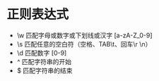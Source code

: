 # 正则表达式

* \w 匹配字母或数字或下划线或汉字 [a-zA-Z_0-9]
* \s 匹配任意的空白符（空格、TAB\t、回车\r \n）
* \d 匹配数字 [0-9]
* ^ 匹配字符串的开始
* $ 匹配字符串的结束
